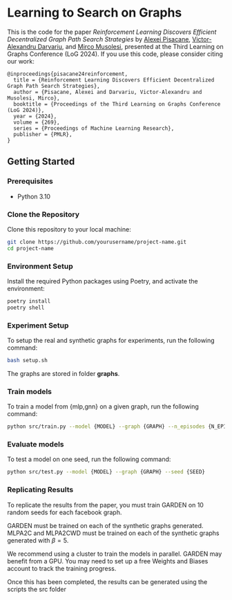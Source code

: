 # Learning to Search on Graphs
This is the code for the paper *Reinforcement Learning Discovers Efficient Decentralized Graph Path Search Strategies* by [Alexei Pisacane](https://www.linkedin.com/in/alexei-pisacane-9065141b2/), [Victor-Alexandru Darvariu](https://victor.darvariu.me), and [Mirco Musolesi](https://www.mircomusolesi.org/), presented at the Third Learning on Graphs Conference (LoG 2024). If you use this code, please consider citing our work:

```
@inproceedings{pisacane24reinforcement,
  title = {Reinforcement Learning Discovers Efficient Decentralized Graph Path Search Strategies},
  author = {Pisacane, Alexei and Darvariu, Victor-Alexandru and Musolesi, Mirco},
  booktitle = {Proceedings of the Third Learning on Graphs Conference (LoG 2024)},
  year = {2024},
  volume = {269},
  series = {Proceedings of Machine Learning Research},
  publisher = {PMLR},
}
```

## Getting Started

### Prerequisites

- Python 3.10

### Clone the Repository

Clone this repository to your local machine:

```sh
git clone https://github.com/yourusername/project-name.git
cd project-name
```

### Environment Setup

Install the required Python packages using Poetry, and activate the environment:

```sh
poetry install
poetry shell
```

### Experiment Setup

To setup the real and synthetic graphs for experiments,  run the following command:

```sh
bash setup.sh

```
The graphs are stored in folder **graphs**.
### Train models

To train a model from {mlp,gnn} on a given graph, run the following command:

```sh
python src/train.py --model {MODEL} --graph {GRAPH} --n_episodes {N_EPISODES} --seed {SEED}
```
### Evaluate models

To test a model on one seed, run the following command:

```sh
python src/test.py --model {MODEL} --graph {GRAPH} --seed {SEED}

```

### Replicating Results

To replicate the results from the paper, you must train GARDEN on 10 random seeds for each facebook graph.

GARDEN must be trained on each of the synthetic graphs generated.
MLPA2C and MLPA2CWD must be trained on each of the synthetic graphs generated with $\beta=5$.

We recommend using a cluster to train the models in parallel. GARDEN may benefit from a GPU. You may need to set up a free Weights and Biases account to track the training progress.

Once this has been completed, the results can be generated using the scripts the src folder
